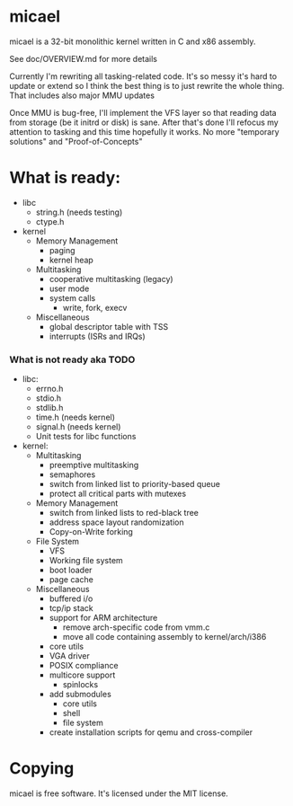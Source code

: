 # micael

micael is a 32-bit monolithic kernel written in C and x86 assembly.

See doc/OVERVIEW.md for more details

Currently I'm rewriting all tasking-related code. It's so messy it's hard to update or extend so I think the best thing is to just rewrite the whole thing. That includes also major MMU updates

Once MMU is bug-free, I'll implement the VFS layer so that reading data from storage (be it initrd or disk) is sane. After that's done I'll refocus my attention to tasking and this time hopefully it works. No more "temporary solutions" and "Proof-of-Concepts"

# What is ready:
* libc
  * string.h (needs testing)
  * ctype.h
* kernel
   * Memory Management
      * paging
      * kernel heap
   * Multitasking
      * cooperative multitasking (legacy)
      * user mode
	  * system calls
         * write, fork, execv
   * Miscellaneous
      * global descriptor table with TSS
      * interrupts (ISRs and IRQs)

### What is not ready aka TODO
* libc:
  * errno.h
  * stdio.h
  * stdlib.h
  * time.h   (needs kernel)
  * signal.h (needs kernel)
  * Unit tests for libc functions
* kernel:
   * Multitasking
	  * preemptive multitasking
      * semaphores
      * switch from linked list to priority-based queue
      * protect all critical parts with mutexes
   * Memory Management
      * switch from linked lists to red-black tree
	  * address space layout randomization
      * Copy-on-Write forking
   * File System
	  * VFS
      * Working file system
      * boot loader
      * page cache
   * Miscellaneous
	  * buffered i/o
      * tcp/ip stack
      * support for ARM architecture
         * remove arch-specific code from vmm.c
         * move all code containing assembly to kernel/arch/i386
      * core utils
      * VGA driver
	  * POSIX compliance
      * multicore support
         * spinlocks
      * add submodules
         * core utils
         * shell
         * file system
      * create installation scripts for qemu and cross-compiler

# Copying
micael is free software. It's licensed under the MIT license.
